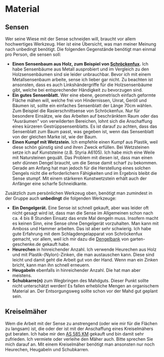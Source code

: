 # Material

## Sensen

Wer seine Wiese mit der Sense schneiden will, braucht vor allem hochwertiges Werkzeug. Hier ist eine Übersicht, was man meiner Meinung nach unbedingt benötigt. Die folgenden Gegenstände benötigt man einmal pro Person, die sensen soll:

- **Einen Sensenbaum aus Holz, zum Beispiel von [Schröckenfux](https://www.schroeckenfux.at/sensen/sensenwuerfe/).** Ich habe Sensenbäume aus Metall ausprobiert und im Vergleich zu den Holzsensenbäumen sind sie leider unbrauchbar. Bevor ich mit einem Metallsensenbaum arbeite, sense ich lieber gar nicht. Zu beachten ist ansonsten, dass es auch Linkshändergriffe für die Holzsensenbäume gibt, welche bei entsprechender Händigkeit zu bevorzugen sind.
- **Ein gutes Sensenblatt.** Wer eine ebene, geometrisch einfach geformte Fläche mähen will, welche frei von Hindernissen, Unrat, Geröll und Bäumen ist, sollte ein einfaches Sensenblatt der Länge 70cm wählen. Zum Beispiel die Rasierschnittsense von Schröckenfux. Nur für besondere Einsätze, wie das Arbeiten auf beschränktem Raum oder das "Ausräumen" von verwilderten Bereichen, lohnt sich die Anschaffung eines kürzeren Gestrüppsensenblatts. Es ist darauf zu achten, dass das Sensenblatt zum Baum passt, was gegeben ist, wenn das Sensenblatt von der gleichen Marke ist, wie der Baum.
- **Einen Kumpf mit Wetzstein.** Ich empfehle einen Kumpf aus Plastik, weil diese schön günstig sind und ihren Zweck erfüllen. Bei Wetzsteinen setze ich auf Kunststeine (z.B. Styria A6105). Ich habe mich eine Weile mit Natursteinen gequält. Das Problem mit diesen ist, dass man einen sehr dünnen Dengel braucht, um die Sense damit scharf zu bekommen. Gerade am Anfang hat man jedoch für die Herstellung eines solchen Dengels nicht die erforderlichern Fähigkeiten und im Ergebnis bleibt die Sense stumpf. Mit einem stärkeren Kunstwetzstein erhält auch der Anfänger eine scharfe Schneidkante.

Zusätzlich zum persönlichen Werkzeug oben, benötigt man zumindest in der Gruppe auch **unbedingt** die folgenden Werkzeuge:

- **Ein Dengelgerät.** Eine Sense ist schnell gekauft, aber was leider oft nicht gesagt wird ist, dass man die Sense im Allgemeinen schon nach ca. 4 bis 8 Stunden Einsatz das erste Mal dengeln muss. Insofern macht es keinen Sinn, eine Sense ohne Dengelgerät vorzuhalten. Man kann mit Amboss und Hammer arbeiten. Das ist aber sehr schwierig. Ich habe gute Erfahrung mit dem Schlagdengelapparat von Schröckenfux gemacht, vor allem, weil ich mir dazu die [Dengelbank](https://www.garten-geschenke.de/Dengelbank-Dengelstuhl) von garten-geschenke.de gekauft habe.
- **Heurechen** in hinreichender Anzahl. Ich verwende Heurechen aus Holz und mit Plastik-(Nylon)-Zinken, die man austauschen kann. Diese sind leicht und damit geht die Arbeit gut von der Hand. Wenn man ein Zinken bricht, kann man ihn schnell erneuern.
- **Heugabeln** ebenfalls in hinreichender Anzahl. Die hat man aber meistens.
- **Schubkarre(n)** zum Wegbringen des Mahdguts. Dieser Punkt sollte nicht unterschätzt werden! Es fallen erhebliche Mengen an organischem Material an. Der Entsorgungsweg sollte schon vor der Mahd gut geplant sein.

## Kreiselmäher

Wem die Arbeit mit der Sense zu anstrengend (oder wie mir für die Flächen zu langsam) ist, die oder der ist mit der Anschaffung eines Kreiselmähers gut beraten. Ich habe mir den [AS 585 KM](https://www.as-motor.de/produkt/as-585-km/) gekauft und bin damit sehr zufrieden. Ich vermiete oder verleihe den Mäher auch. Bitte sprechen Sie mich darauf an. Mit einem Kreiselmäher benötigt man ansonsten nur noch Heurechen, Heugabeln und Schubkarren.
